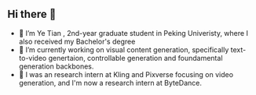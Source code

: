 ## Hi there 👋

- 🌱 I’m Ye Tian , 2nd-year graduate student in Peking Univeristy, where I also received my Bachelor's degree
- 🔭 I’m currently working on visual content generation, specifically text-to-video genertaion, controllable generation and foundamental generation backbones. 
- 💃 I was an research intern at Kling and Pixverse focusing on video generation, and I'm now a research intern at ByteDance. 


